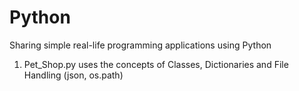 # Python
Sharing simple real-life programming applications using Python

1) Pet_Shop.py uses the concepts of Classes, Dictionaries and File Handling (json, os.path)
